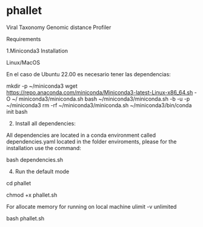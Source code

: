 # phallet
Viral Taxonomy Genomic distance Profiler

Requirements 

1.Miniconda3 Installation

Linux/MacOS

En el caso de Ubuntu 22.00 es necesario tener las dependencias: 

mkdir -p ~/miniconda3
wget https://repo.anaconda.com/miniconda/Miniconda3-latest-Linux-x86_64.sh -O ~/
miniconda3/miniconda.sh
bash ~/miniconda3/miniconda.sh -b -u -p ~/miniconda3
rm -rf ~/miniconda3/miniconda.sh
~/miniconda3/bin/conda init bash

2. Install all dependencies:
   
All dependencies are located in a conda environment called dependencies.yaml located in the folder enviroments, please for the installation use the command:

bash dependencies.sh
  
4. Run the default mode 

cd phallet

chmod +x phallet.sh

For allocate memory for running on local machine 
ulimit -v unlimited

bash phallet.sh

